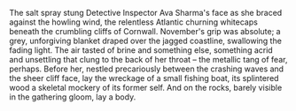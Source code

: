 The salt spray stung Detective Inspector Ava Sharma's face as she braced against the howling wind, the relentless Atlantic churning whitecaps beneath the crumbling cliffs of Cornwall.  November's grip was absolute; a grey, unforgiving blanket draped over the jagged coastline, swallowing the fading light.  The air tasted of brine and something else, something acrid and unsettling that clung to the back of her throat – the metallic tang of fear, perhaps.  Before her, nestled precariously between the crashing waves and the sheer cliff face, lay the wreckage of a small fishing boat, its splintered wood a skeletal mockery of its former self.  And on the rocks, barely visible in the gathering gloom, lay a body.
